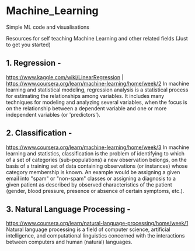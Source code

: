 # Machine_Learning
Simple ML code and visualisations

Resources for self teaching Machine Learning and other related fields (Just to get you started)

## 1. Regression - 
https://www.kaggle.com/wiki/LinearRegression | 
https://www.coursera.org/learn/machine-learning/home/week/2
In machine learning and statistical modeling, regression analysis is a statistical process for estimating the relationships among variables. 
It includes many techniques for modeling and analyzing several variables, when the focus is on the relationship between a
dependent variable and one or more independent variables (or 'predictors').

##  2. Classification - 
https://www.coursera.org/learn/machine-learning/home/week/3
In machine learning and statistics, classification is the problem of identifying to which of a set of categories 
(sub-populations) a new observation belongs, on the basis of a training set of data containing observations (or instances) 
whose category membership is known. An example would be assigning a given email into "spam" or "non-spam" classes or assigning a diagnosis to a given patient as described by observed 
characteristics of the patient (gender, blood pressure, presence or absence of certain symptoms, etc.).

## 3. Natural Language Processing -

https://www.coursera.org/learn/natural-language-processing/home/week/1
Natural language processing is a field of computer science, artificial intelligence, and computational linguistics concerned with the interactions between computers and human (natural) languages. 

